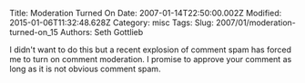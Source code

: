 Title: Moderation Turned On
Date: 2007-01-14T22:50:00.002Z
Modified: 2015-01-06T11:32:48.628Z
Category: misc
Tags: 
Slug: 2007/01/moderation-turned-on_15
Authors: Seth Gottlieb

I didn't want to do this but a recent explosion of comment spam has forced me to turn on comment moderation.  I promise to approve your comment as long as it is not obvious comment spam.
